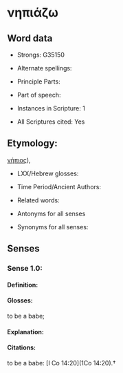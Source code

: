 # νηπιάζω

<!-- Status: S2=NeedsEdits -->
<!-- Lexica used for edits:   -->

## Word data

* Strongs: G35150

* Alternate spellings:



* Principle Parts: 


* Part of speech: 


* Instances in Scripture: 1

* All Scriptures cited: Yes

## Etymology: 

[νήπιος]()),

* LXX/Hebrew glosses: 


* Time Period/Ancient Authors: 


* Related words: 

* Antonyms for all senses

* Synonyms for all senses: 


## Senses 


### Sense  1.0: 

#### Definition: 

#### Glosses: 

to be a babe; 

#### Explanation: 


#### Citations: 

to be a babe: [I Co 14:20](1Co 14:20).†
